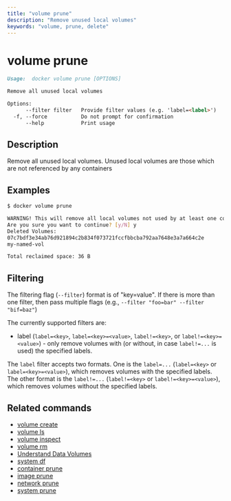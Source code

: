 ```yaml
---
title: "volume prune"
description: "Remove unused local volumes"
keywords: "volume, prune, delete"
---
```


<!-- This file is maintained within the docker/cli GitHub
     repository at https://github.com/docker/cli/. Make all
     pull requests against that repo. If you see this file in
     another repository, consider it read-only there, as it will
     periodically be overwritten by the definitive file. Pull
     requests which include edits to this file in other repositories
     will be rejected.
-->

# volume prune

```markdown
Usage:	docker volume prune [OPTIONS]

Remove all unused local volumes

Options:
      --filter filter   Provide filter values (e.g. 'label=<label>')
  -f, --force           Do not prompt for confirmation
      --help            Print usage
```

## Description

Remove all unused local volumes. Unused local volumes are those which are not referenced by any containers

## Examples

```bash
$ docker volume prune

WARNING! This will remove all local volumes not used by at least one container.
Are you sure you want to continue? [y/N] y
Deleted Volumes:
07c7bdf3e34ab76d921894c2b834f073721fccfbbcba792aa7648e3a7a664c2e
my-named-vol

Total reclaimed space: 36 B
```

## Filtering

The filtering flag (`--filter`) format is of "key=value". If there is more
than one filter, then pass multiple flags (e.g., `--filter "foo=bar" --filter "bif=baz"`)

The currently supported filters are:

* label (`label=<key>`, `label=<key>=<value>`, `label!=<key>`, or `label!=<key>=<value>`) - only remove volumes with (or without, in case `label!=...` is used) the specified labels.

The `label` filter accepts two formats. One is the `label=...` (`label=<key>` or `label=<key>=<value>`),
which removes volumes with the specified labels. The other
format is the `label!=...` (`label!=<key>` or `label!=<key>=<value>`), which removes
volumes without the specified labels.


## Related commands

* [volume create](volume_create.md)
* [volume ls](volume_ls.md)
* [volume inspect](volume_inspect.md)
* [volume rm](volume_rm.md)
* [Understand Data Volumes](https://docs.docker.com/engine/tutorials/dockervolumes/)
* [system df](system_df.md)
* [container prune](container_prune.md)
* [image prune](image_prune.md)
* [network prune](network_prune.md)
* [system prune](system_prune.md)
